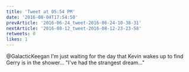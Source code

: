 ```yaml
---
title: 'Tweet at 05:54 PM'
date: '2016-08-04T17:54:50'
prevArticle: '2016-06-24_tweet-2016-06-24-10-38-31'
nextArticle: '2016-08-12_tweet-2016-08-12-23-23-58'
retweets: 0
likes: 1
---
```

@GalacticKeegan I'm just waiting for the day that Kevin wakes up to find Gerry is in the shower...
"I've had the strangest dream..."
